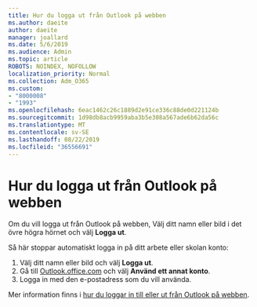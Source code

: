 ```yaml
---
title: Hur du logga ut från Outlook på webben
ms.author: daeite
author: daeite
manager: joallard
ms.date: 5/6/2019
ms.audience: Admin
ms.topic: article
ROBOTS: NOINDEX, NOFOLLOW
localization_priority: Normal
ms.collection: Adm_O365
ms.custom:
- "8000008"
- "1993"
ms.openlocfilehash: 6eac1462c26c1889d2e91ce336c88de0d221124b
ms.sourcegitcommit: 1d98db8acb9959aba3b5e308a567ade6b62da56c
ms.translationtype: MT
ms.contentlocale: sv-SE
ms.lasthandoff: 08/22/2019
ms.locfileid: "36556691"
---
```

# <a name="how-to-sign-out-of-outlook-on-the-web"></a>Hur du logga ut från Outlook på webben

Om du vill logga ut från Outlook på webben, Välj ditt namn eller bild i det övre högra hörnet och välj **Logga ut**.

Så här stoppar automatiskt logga in på ditt arbete eller skolan konto:

1. Välj ditt namn eller bild och välj **Logga ut**.
1. Gå till [Outlook.office.com](https://outlook.office.com/) och välj **Använd ett annat konto**.
1. Logga in med den e-postadress som du vill använda.

Mer information finns i [hur du loggar in till eller ut från Outlook på webben](https://support.office.com/article/763fab4d-0138-4814-b450-37fc286bcb79).